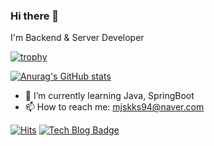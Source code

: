 ### Hi there 👋 

I'm Backend & Server Developer

[![trophy](https://github-profile-trophy.vercel.app/?username=myh9410)](https://github.com/myh9410/github-profile-trophy)

[![Anurag's GitHub stats](https://github-readme-stats.vercel.app/api?username=myh9410)](https://github.com/myh9410/github-readme-stats)

- 🌱 I’m currently learning Java, SpringBoot
- 📫 How to reach me: mjskks94@naver.com

[![Hits](https://hits.seeyoufarm.com/api/count/incr/badge.svg?url=https%3A%2F%2Fgithub.com%2Fmyh9410&count_bg=%2379C83D&title_bg=%23555555&icon=&icon_color=%23E7E7E7&title=hits&edge_flat=false)](https://github.com/myh9410)
[![Tech Blog Badge](http://img.shields.io/badge/-Resume-black?style=flat-square&logo=github&link=https://myh9410.github.io/)](https://myh9410.github.io/)


<!--
**myh9410/myh9410** is a ✨ _special_ ✨ repository because its `README.md` (this file) appears on your GitHub profile.

Here are some ideas to get you started:

- 🔭 I’m currently working on ...
- 👯 I’m looking to collaborate on ...
- 🤔 I’m looking for help with ...
- 💬 Ask me about ...
- 😄 Pronouns: ...
- ⚡ Fun fact: ...
-->
